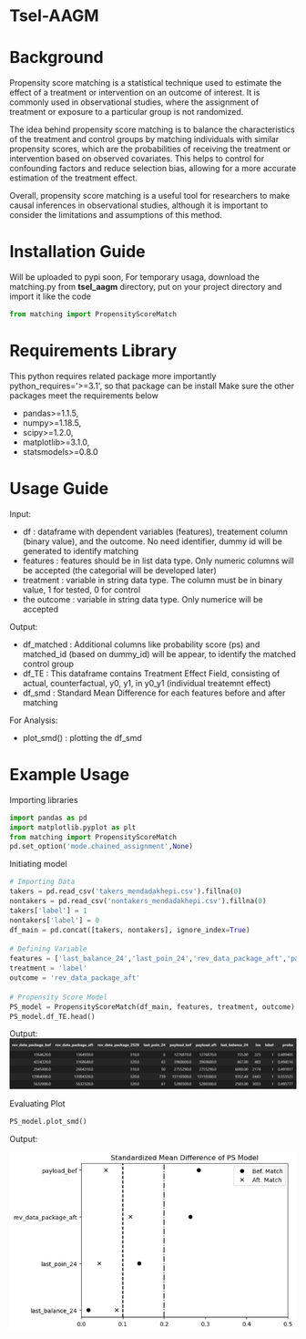 # Tsel-AAGM


# Background
Propensity score matching is a statistical technique used to estimate the effect of a treatment or intervention on an outcome of interest. It is commonly used in observational studies, where the assignment of treatment or exposure to a particular group is not randomized.

The idea behind propensity score matching is to balance the characteristics of the treatment and control groups by matching individuals with similar propensity scores, which are the probabilities of receiving the treatment or intervention based on observed covariates. This helps to control for confounding factors and reduce selection bias, allowing for a more accurate estimation of the treatment effect.

Overall, propensity score matching is a useful tool for researchers to make causal inferences in observational studies, although it is important to consider the limitations and assumptions of this method.

# Installation Guide
Will be uploaded to pypi soon,
For temporary usaga, download the matching.py from **tsel_aagm** directory, put on your project directory and import it like the code
```python
from matching import PropensityScoreMatch
```

# Requirements Library
This python requires related package more importantly python_requires='>=3.1', so that package can be install Make sure the other packages meet the requirements below
- pandas>=1.1.5,
- numpy>=1.18.5,
- scipy>=1.2.0,
- matplotlib>=3.1.0,
- statsmodels>=0.8.0

# Usage Guide
Input:
- df : dataframe with dependent variables (features), treatement column (binary value), and the outcome. No need identifier, dummy id will be generated to identify matching 
- features : features should be in list data type. Only numeric columns will be accepted (the categorial will be developed later)
- treatment : variable in string data type. The column must be in binary value, 1 for tested, 0 for control
- the outcome : variable in string data type. Only numerice will be accepted

Output:
- df_matched : Additional columns like probability score (ps) and matched_id (based on dummy_id) will be appear, to identify the matched control group
- df_TE : This dataframe contains Treatment Effect Field, consisting of actual, counterfactual, y0, y1, in y0_y1 (individual treatemnt effect)
- df_smd : Standard Mean Difference for each features before and after matching

For Analysis:
- plot_smd() : plotting the df_smd

# Example Usage
Importing libraries
```python
import pandas as pd
import matplotlib.pyplot as plt
from matching import PropensityScoreMatch
pd.set_option('mode.chained_assignment',None)
```
Initiating model
```python
# Importing Data
takers = pd.read_csv('takers_mendadakhepi.csv').fillna(0)
nontakers = pd.read_csv('nontakers_mendadakhepi.csv').fillna(0)
takers['label'] = 1
nontakers['label'] = 0
df_main = pd.concat([takers, nontakers], ignore_index=True)

# Defining Variable
features = ['last_balance_24','last_poin_24','rev_data_package_aft','payload_bef']
treatment = 'label'
outcome = 'rev_data_package_aft'

# Propensity Score Model
PS_model = PropensityScoreMatch(df_main, features, treatment, outcome)
PS_model.df_TE.head()
```
Output:
![output2](output/df_te.png)

Evaluating Plot
```python
PS_model.plot_smd()
```
Output:

![output2](output/smd.png)
